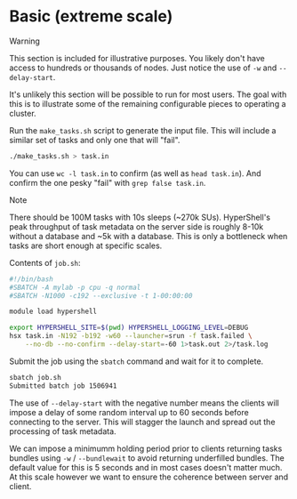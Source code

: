 Basic (extreme scale)
=====================

> [!WARNING]
> This section is included for illustrative purposes.
> You likely don't have access to hundreds or thousands of nodes.
> Just notice the use of `-w` and `--delay-start`.

It's unlikely this section will be possible to run for most users.
The goal with this is to illustrate some of the remaining configurable
pieces to operating a cluster.

Run the `make_tasks.sh` script to generate the input file.
This will include a similar set of tasks and only one that will "fail".

```sh
./make_tasks.sh > task.in
```

You can use `wc -l task.in` to confirm (as well as `head task.in`).
And confirm the one pesky "fail" with `grep false task.in`.

> [!NOTE]
> There should be 100M tasks with 10s sleeps (~270k SUs).
> HyperShell's peak throughput of task metadata on the server side
> is roughly 8-10k without a database and ~5k with a database.
> This is only a bottleneck when tasks are short enough at specific scales.

Contents of `job.sh`:

```sh
#!/bin/bash
#SBATCH -A mylab -p cpu -q normal
#SBATCH -N1000 -c192 --exclusive -t 1-00:00:00

module load hypershell

export HYPERSHELL_SITE=$(pwd) HYPERSHELL_LOGGING_LEVEL=DEBUG
hsx task.in -N192 -b192 -w60 --launcher=srun -f task.failed \
    --no-db --no-confirm --delay-start=-60 1>task.out 2>/task.log
```

Submit the job using the `sbatch` command and wait for it to complete.

```sh
sbatch job.sh
Submitted batch job 1506941
```

The use of `--delay-start` with the negative number means the clients
will impose a delay of some random interval up to 60 seconds before connecting
to the server. This will stagger the launch and spread out the processing
of task metadata.

We can impose a minimumm holding period prior to clients returning tasks bundles
using `-w` / `--bundlewait` to avoid returning underfilled bundles. The default
value for this is 5 seconds and in most cases doesn't matter much.
At this scale however we want to ensure the coherence between server and client.
